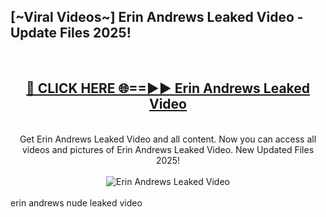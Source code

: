 <h2>[~Viral Videos~] Erin Andrews Leaked Video - Update Files 2025!</h2>
<br>
<div align="center">
<h2><a href="https://betterlinks.top/A2PfLJ" rel="nofollow">🔴 CLICK HERE 🌐==►► Erin Andrews Leaked Video</a></h2>
<br>
Get Erin Andrews Leaked Video and all content. Now you can access all videos and pictures of Erin Andrews Leaked Video. New Updated Files 2025!
<br>
<br>
<a href="https://betterlinks.top/A2PfLJ" rel="nofollow" data-target="animated-image.originalLink"><img src="https://i.ibb.co.com/WyWwxjT/player-gif2.gif" alt="Erin Andrews Leaked Video" style="max-width: 100%; display: inline-block;" data-target="animated-image.originalImage"></a>
</div>
<br>
erin andrews nude leaked video